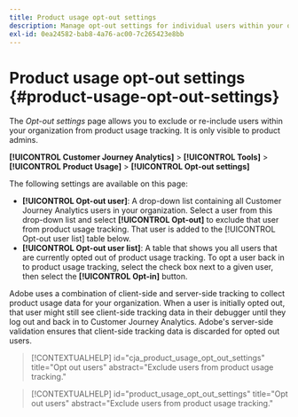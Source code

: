 ```yaml
---
title: Product usage opt-out settings
description: Manage opt-out settings for individual users within your organization.
exl-id: 0ea24582-bab8-4a76-ac00-7c265423e8bb
---
```

# Product usage opt-out settings {#product-usage-opt-out-settings}

The _Opt-out settings_ page allows you to exclude or re-include users within your organization from product usage tracking. It is only visible to product admins.

**[!UICONTROL Customer Journey Analytics]** > **[!UICONTROL Tools]** > **[!UICONTROL Product Usage]** > **[!UICONTROL Opt-out settings]**

The following settings are available on this page:

* **[!UICONTROL Opt-out user]**: A drop-down list containing all Customer Journey Analytics users in your organization. Select a user from this drop-down list and select **[!UICONTROL Opt-out]** to exclude that user from product usage tracking. That user is added to the [!UICONTROL Opt-out user list] table below.
* **[!UICONTROL Opt-out user list]**: A table that shows you all users that are currently opted out of product usage tracking. To opt a user back in to product usage tracking, select the check box next to a given user, then select the **[!UICONTROL Opt-in]** button.

Adobe uses a combination of client-side and server-side tracking to collect product usage data for your organization. When a user is initially opted out, that user might still see client-side tracking data in their debugger until they log out and back in to Customer Journey Analytics. Adobe's server-side validation ensures that client-side tracking data is discarded for opted out users. 

>[!CONTEXTUALHELP]
>id="cja_product_usage_opt_out_settings"
>title="Opt out users"
>abstract="Exclude users from product usage tracking."

>[!CONTEXTUALHELP]
>id="product_usage_opt_out_settings"
>title="Opt out users"
>abstract="Exclude users from product usage tracking."
